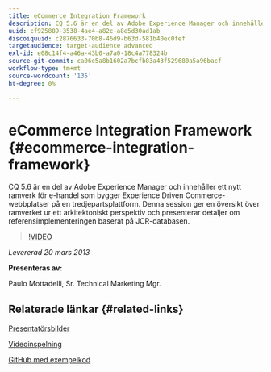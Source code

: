 ```yaml
---
title: eCommerce Integration Framework
description: CQ 5.6 är en del av Adobe Experience Manager och innehåller ett nytt Commerce Framework för att bygga Experience Driven Commerce-webbplatser ovanpå en tredjepartsplattform. Denna session ger en översikt över ramverket ur ett arkitektoniskt perspektiv och presenterar några detaljer om referensimplementeringen, baserat på JCR-databasen.
uuid: cf925889-3538-4ae4-a82c-a8e5d30ad1ab
discoiquuid: c2876633-70b8-46d9-b63d-581b40ec0fef
targetaudience: target-audience advanced
exl-id: e08c14f4-a46a-43b0-a7a0-18c4a778324b
source-git-commit: ca06e5a8b1602a7bcfb83a43f529680a5a96bacf
workflow-type: tm+mt
source-wordcount: '135'
ht-degree: 0%

---
```


# eCommerce Integration Framework {#ecommerce-integration-framework}

CQ 5.6 är en del av Adobe Experience Manager och innehåller ett nytt ramverk för e-handel som bygger Experience Driven Commerce-webbplatser på en tredjepartsplattform. Denna session ger en översikt över ramverket ur ett arkitektoniskt perspektiv och presenterar detaljer om referensimplementeringen baserat på JCR-databasen.

>[!VIDEO](https://video.tv.adobe.com/v/19577/?quality=9)

*Levererad 20 mars 2013*

**Presenteras av:**

Paulo Mottadelli, Sr. Technical Marketing Mgr.

## Relaterade länkar {#related-links}

[Presentatörsbilder](https://www.slideshare.net/paolomoz/aem-cq-ecommerce-framework)

[Videoinspelning](https://vimeo.com/62251523)

[GitHub med exempelkod](https://github.com/paolomoz/cq-commerce-impl-sample)
